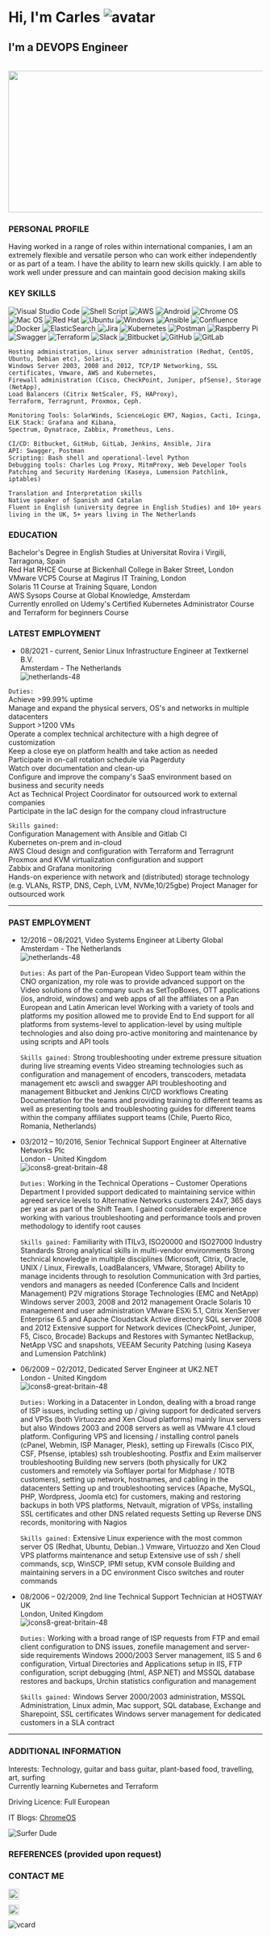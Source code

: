 #  Hi, I'm Carles ![avatar](https://images.weserv.nl/?url=avatars.githubusercontent.com/u/567380?v=4&h=40&w=40&fit=cover&mask=circle&maxage=7d)
## I'm a DEVOPS Engineer
&nbsp;
<img src="giph_banner.gif" width="990" height="280" />


### PERSONAL PROFILE
Having worked in a range of roles within international companies, I am an extremely flexible and versatile person who can work either independently or as part of a team. I have the ability to learn new skills quickly. I am able to work well under pressure and can maintain good decision making skills

### KEY SKILLS 
![Visual Studio Code](https://img.shields.io/badge/Visual%20Studio%20Code-0078d7.svg?style=for-the-badge&logo=visual-studio-code&logoColor=white)
![Shell Script](https://img.shields.io/badge/shell_script-%23121011.svg?style=for-the-badge&logo=gnu-bash&logoColor=white)
![AWS](https://img.shields.io/badge/AWS-%23FF9900.svg?style=for-the-badge&logo=amazon-aws&logoColor=white)
![Android](https://img.shields.io/badge/Android-3DDC84?style=for-the-badge&logo=android&logoColor=white)
![Chrome OS](https://img.shields.io/badge/chrome%20os-3d89fc?style=for-the-badge&logo=google%20chrome&logoColor=white)
![Mac OS](https://img.shields.io/badge/mac%20os-000000?style=for-the-badge&logo=macos&logoColor=F0F0F0)
![Red Hat](https://img.shields.io/badge/Red%20Hat-EE0000?style=for-the-badge&logo=redhat&logoColor=white)
![Ubuntu](https://img.shields.io/badge/Ubuntu-E95420?style=for-the-badge&logo=ubuntu&logoColoColor=white)
![Windows](https://img.shields.io/badge/Windows-0078D6?style=for-the-badge&logo=windows&logoColor=white)
![Ansible](https://img.shields.io/badge/ansible-%231A1918.svg?style=for-the-badge&logo=ansible&logoColor=white)
![Confluence](https://img.shields.io/badge/confluence-%23172BF4.svg?style=for-the-badge&logo=confluence&logoColor=white)
![Docker](https://img.shields.io/badge/docker-%230db7ed.svg?style=for-the-badge&logo=docker&logoColor=white)
![ElasticSearch](https://img.shields.io/badge/-ElasticSearch-005571?style=for-the-badge&logo=elasticsearch)
![Jira](https://img.shields.io/badge/jira-%230A0FFF.svg?style=for-the-badge&logo=jira&logoColor=white)
![Kubernetes](https://img.shields.io/badge/kubernetes-%23326ce5.svg?style=for-the-badge&logo=kubernetes&logoColor=white)
![Postman](https://img.shields.io/badge/Postman-FF6C37?style=for-the-badge&logo=postman&logoColor=white)
![Raspberry Pi](https://img.shields.io/badge/-RaspberryPi-C51A4A?style=for-the-badge&logo=Raspberry-Pi)
![Swagger](https://img.shields.io/badge/-Swagger-%23Clojure?style=for-the-badge&logo=swagger&logoColor=white)
![Terraform](https://img.shields.io/badge/terraform-%235835CC.svg?style=for-the-badge&logo=terraform&logoColor=white)
![Slack](https://img.shields.io/badge/Slack-4A154B?style=for-the-badge&logo=slack&logoColor=white)
![Bitbucket](https://img.shields.io/badge/bitbucket-%230047B3.svg?style=for-the-badge&logo=bitbucket&logoColor=white)
![GitHub](https://img.shields.io/badge/github-%23121011.svg?style=for-the-badge&logo=github&logoColor=white)
![GitLab](https://img.shields.io/badge/gitlab-%23181717.svg?style=for-the-badge&logo=gitlab&logoColor=white)
```
Hosting administration, Linux server administration (Redhat, CentOS, Ubuntu, Debian etc), Solaris, 
Windows Server 2003, 2008 and 2012, TCP/IP Networking, SSL certificates, Vmware, AWS and Kubernetes, 
Firewall administration (Cisco, CheckPoint, Juniper, pfSense), Storage (NetApp), 
Load Balancers (Citrix NetScaler, F5, HAProxy), 
Terraform, Terragrunt, Proxmox, Ceph.

Monitoring Tools: SolarWinds, ScienceLogic EM7, Nagios, Cacti, Icinga, ELK Stack: Grafana and Kibana, 
Spectrum, Dynatrace, Zabbix, Prometheus, Lens.

CI/CD: Bitbucket, GitHub, GitLab, Jenkins, Ansible, Jira
API: Swagger, Postman
Scripting: Bash shell and operational-level Python
Debugging tools: Charles Log Proxy, MitmProxy, Web Developer Tools
Patching and Security Hardening (Kaseya, Lumension Patchlink, iptables)

Translation and Interpretation skills
Native speaker of Spanish and Catalan
Fluent in English (university degree in English Studies) and 10+ years living in the UK, 5+ years living in The Netherlands
```

### EDUCATION
Bachelor's Degree in English Studies at Universitat Rovira i Virgili, Tarragona, Spain \
Red Hat RHCE Course at Bickenhall College in Baker Street, London \
VMware VCP5 Course at Magirus IT Training, London \
Solaris 11 Course at Training Square, London \
AWS Sysops Course at Global Knowledge, Amsterdam \
Currently enrolled on Udemy's Certified Kubernetes Administrator Course and Terraform for beginners Course



### LATEST EMPLOYMENT
- 08/2021 - current, Senior Linux Infrastructure Engineer at Textkernel B.V. \
    Amsterdam - The Netherlands \
    ![netherlands-48](https://user-images.githubusercontent.com/567380/159275409-433cee3c-b6a6-4d6a-aec5-792146a67a91.png)


```Duties:``` \
    Achieve >99.99% uptime \
    Manage and expand the physical servers, OS's and networks in multiple datacenters \
    Support >1200 VMs \
    Operate a complex technical architecture with a high degree of customization \
    Keep a close eye on platform health and take action as needed \
    Participate in on-call rotation schedule via Pagerduty \
    Watch over documentation and clean-up \
    Configure and improve the company's SaaS environment based on business and security needs \
    Act as Technical Project Coordinator for outsourced work to external companies \
    Participate in the IaC design for the company cloud infrastructure


```Skills gained:``` \
    Configuration Management with Ansible and Gitlab CI \
    Kubernetes on-prem and in-cloud \
    AWS Cloud design and configuration with Terraform and Terragrunt \
    Proxmox and KVM virtualization configuration and support \
    Zabbix and Grafana monitoring \
    Hands-on experience with network and (distributed) storage technology (e.g. VLANs, RSTP, DNS, Ceph, LVM, NVMe,10/25gbe)
    Project Manager for outsourced work

---
### PAST EMPLOYMENT
- 12/2016 – 08/2021, Video Systems Engineer at Liberty Global \
Amsterdam - The Netherlands \
![netherlands-48](https://user-images.githubusercontent.com/567380/159275905-49b0e866-b015-4cd7-bd15-8a14e085de59.png)
	
	```Duties:```
    	As part of the Pan-European Video Support team within the CNO organization, my role was to provide advanced support on the 	   Video solutions of the company such as SetTopBoxes, OTT applications (ios, android, windows) and web apps of all the 	affiliates on a Pan European and Latin American level 
	Working with a variety of tools and platforms my position allowed me to provide End to End support for all platforms from
	systems-level to application-level by using multiple technologies and also doing pro-active monitoring and maintenance by 	  using scripts and API tools

	```Skills gained:```
    	Strong troubleshooting under extreme pressure situation during live streaming events
	Video streaming technologies such as configuration and management of encoders, transcoders, metadata management etc
    	awscli and swagger API troubleshooting and management
    	Bitbucket and Jenkins CI/CD workflows
    	Creating Documentation for the teams and providing training to different teams as well as presenting tools and 			troubleshooting guides for different teams within the company affiliates support teams (Chile, Puerto Rico, Romania, 		Netherlands)


	
- 03/2012 – 10/2016, Senior Technical Support Engineer at Alternative Networks Plc \
London - United Kingdom \
![icons8-great-britain-48](https://user-images.githubusercontent.com/567380/159276136-c501abc0-a17b-4b6e-b46b-4f51a2f374c5.png) 
    
	```Duties:```
  	Working in the Technical Operations – Customer Operations Department I provided support dedicated to maintaining service 	 within agreed service levels to Alternative Networks customers 24x7, 365 days per year as part of the Shift Team. I 		gained considerable experience working with various troubleshooting and performance tools and proven methodology to identify 	     root causes

	```Skills gained:```
  	Familiarity with ITILv3, ISO20000 and ISO27000 Industry Standards
	Strong analytical skills in multi-vendor environments
	Strong technical knowledge in multiple disciplines (Microsoft, Citrix, Oracle, UNIX / Linux, Firewalls, LoadBalancers, 	             VMware, Storage)
	Ability to manage incidents through to resolution
	Communication with 3rd parties, vendors and managers as needed (Conference Calls and Incident Management)
	P2V migrations
	Storage Technologies (EMC and NetApp)
	Windows server 2003, 2008 and 2012 management
	Oracle Solaris 10 management and user administration
	VMware ESXi 5.1, Citrix XenServer Enterprise 6.5 and  Apache Cloudstack
	Active directory 
	SQL server 2008 and 2012
	Extensive support for Network devices (CheckPoint, Juniper, F5, Cisco, Brocade)
	Backups and Restores with Symantec NetBackup, NetApp VSC and snapshots, VEEAM
	Security Patching (using Kaseya and Lumension Patchlink)



- 06/2009 – 02/2012, Dedicated Server Engineer at UK2.NET \
London - United Kingdom \
![icons8-great-britain-48](https://user-images.githubusercontent.com/567380/159276329-f97aff36-044c-4fa1-b5cd-3dd8c8244797.png)

	```Duties:```
	Working in a Datacenter in London, dealing with a broad range of ISP issues, including setting up / giving support for 		dedicated servers and VPSs (both Virtuozzo and Xen Cloud platforms) mainly linux servers but also Windows 2003 and 2008 	servers as well as VMware 4.1 cloud platform.
	Configuring VPS and licensing / installing control panels (cPanel, Webmin, ISP Manager, Plesk), setting up Firewalls (Cisco 	    PIX, CSF, Pfsense, iptables) ssh troubleshooting. Postfix and Exim mailserver troubleshooting
	Building new servers (both physically for UK2 customers and remotely via Softlayer portal for Midphase / 10TB customers), 	  setting up network, hostnames, and cabling in the datacenters
	Setting up and troubleshooting services (Apache, MySQL, PHP, Wordpress, Joomla etc) for customers, making and restoring 	backups in both VPS platforms, Netvault, migration of VPSs, installing SSL certificates and other DNS related requests
	Setting up Reverse DNS records, monitoring with Nagios

	```Skills gained:```
	Extensive Linux experience with the most common server OS (Redhat, Ubuntu, Debian..)
	Vmware, Virtuozzo and Xen Cloud VPS platforms maintenance and setup
	Extensive use of ssh / shell commands, scp, WinSCP, IPMI setup, KVM console
	Building and maintaining servers in a DC environment
	Cisco switches and router commands


- 08/2006 – 02/2009, 2nd line Technical Support Technician at HOSTWAY UK \
London, United Kingdom \
![icons8-great-britain-48](https://user-images.githubusercontent.com/567380/159276363-27b56190-63b4-4e26-a0eb-79678593878e.png)

	```Duties:```
	Working with a broad range of ISP requests from FTP and email client configuration to DNS issues, zonefile management and 	  server-side requirements
	Windows 2000/2003 Server management, IIS 5 and 6 configuration, Virtual Directories and Applications setup in IIS, FTP               configuration, script debugging (html, ASP.NET) and MSSQL database restores and backups, Urchin statistics configuration and         management

	```Skills gained:```
	Windows Server 2000/2003 administration, MSSQL Administration, Linux admin, Mac support, SQL database, Exchange and 		Sharepoint, SSL certificates
	Windows server management for dedicated customers in a SLA contract

---


### ADDITIONAL INFORMATION
Interests:                 Technology, guitar and bass guitar, plant-based food, travelling, art, surfing \
                           Currently learning Kubernetes and Terraform

Driving Licence:           Full European

IT Blogs:                  [ChromeOS](https://www.linkedin.com/pulse/chromeos-music-from-terminal-tizonia-eq-visualizer-constanti-vazquez/?trackingId=fj5qJ7%2BiQL6gzy6Y%2BQKPqA%3D%3D)

![Surfer Dude](surferdude.png)



### REFERENCES (provided upon request)



### CONTACT ME
<a href="https://www.linkedin.com/in/carlesconstanti/"><img align="left" src="https://raw.githubusercontent.com/yushi1007/yushi1007/main/images/linkedin.svg" alt="Carles Constanti | LinkedIn" width="21px"/></a> 
&nbsp;

 <a href="https://instagram.com/srpayo"><img align="left" src="https://raw.githubusercontent.com/yushi1007/yushi1007/main/images/instagram.svg" alt="Carles Constanti | Instagram" width="21px"/></a> 
 &nbsp;


![vcard](vcard.jpg)


